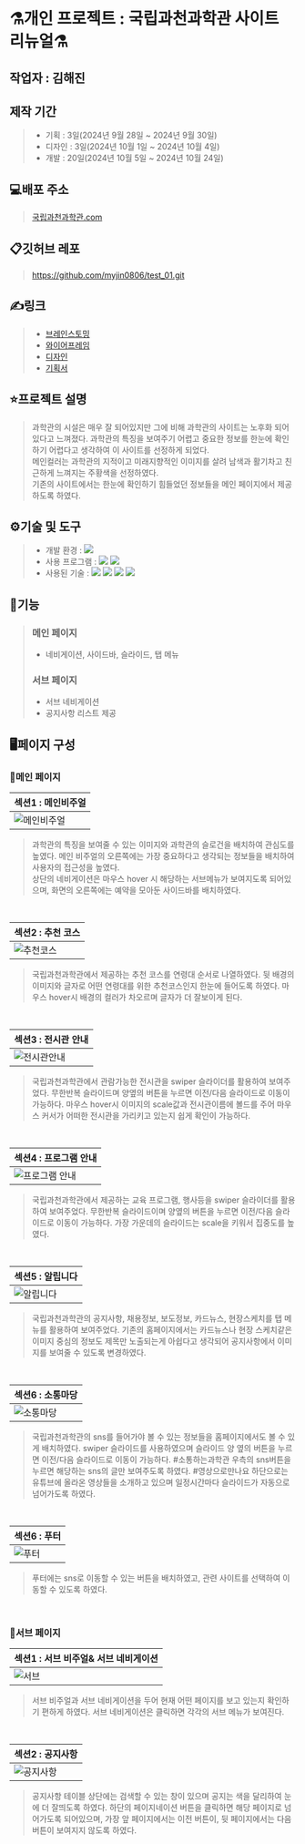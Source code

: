 # ⚗개인 프로젝트 : 국립과천과학관 사이트 리뉴얼⚗

## 작업자 : 김해진

## 제작 기간
> - 기획 : 3일(2024년 9월 28일 ~ 2024년 9월 30일)
> - 디자인 : 3일(2024년 10월 1일 ~ 2024년 10월 4일)
> - 개발 : 20일(2024년 10월 5일 ~ 2024년 10월 24일)

## 💻배포 주소
> [국립과천과학관.com](https://myjin0806.github.io/test01/)

## 📋깃허브 레포
> https://github.com/myjin0806/test_01.git

## ✍링크
> - [브레인스토밍](https://www.figma.com/board/qONhyrVkiOOtcDxRyZgagv/%EA%B3%B5%EA%B3%B5%EA%B8%B0%EA%B4%80-%EC%82%AC%EC%9D%B4%ED%8A%B8-%EB%A6%AC%EB%89%B4%EC%96%BC?node-id=0-1&t=k4E42O2KRVeqjK7U-1)<br>
> - [와이어프레임](https://www.figma.com/design/t53b3X0KiJB90Ry1TVp3Dc/%ED%94%BC%EA%B7%B8%EB%A7%88-%EC%97%B0%EC%8A%B5%EC%9A%A9?node-id=9-7&t=67Gco1EIRsIaWNHg-1)
> - [디자인](https://www.figma.com/proto/t53b3X0KiJB90Ry1TVp3Dc/%ED%94%BC%EA%B7%B8%EB%A7%88-%EC%97%B0%EC%8A%B5%EC%9A%A9?node-id=222-366&t=67Gco1EIRsIaWNHg-1)
> - [기획서](https://docs.google.com/presentation/d/1w7QQLhwrw0ZlwWZ8iGXSbBX4-12rz7gPqYG1je7EvrE/edit?usp=sharing)

## ⭐️프로젝트 설명
> 과학관의 시설은 매우 잘 되어있지만 그에 비해 과학관의 사이트는 노후화 되어있다고 느껴졌다. 과학관의 특징을 보여주기 어렵고 중요한 정보를 한눈에 확인하기 어렵다고 생각하여 이 사이트를 선정하게 되었다. <br> 메인컬러는 과학관의 지적이고 미래지향적인 이미지를 살려 남색과 활기차고 친근하게 느껴지는 주황색을 선정하였다.<br>
> 기존의 사이트에서는 한눈에 확인하기 힘들었던 정보들을 메인 페이지에서 제공하도록 하였다. <br>
 

## ⚙기술 및 도구
> - 개발 환경 : <img src="https://img.shields.io/badge/windows10-0078D6?style=flat-square&logo=windows10&logoColor=white"/>
> - 사용 프로그램 : <img src="https://img.shields.io/badge/Vs code-007ACC?style=flat-square&logo=visualstudiocode&logoColor=white"/> <img src="https://img.shields.io/badge/figma-F24E1E?style=flat-square&logo=figma&logoColor=white"/>
> - 사용된 기술 : 
  <img src="https://img.shields.io/badge/html5-E34F26?style=flat-square&logo=html5&logoColor=white"> <img src="https://img.shields.io/badge/css3-1572B6?style=flat-square&logo=css3&logoColor=white"> <img src="https://img.shields.io/badge/JavaScript-F7DF1E?style=flat-square&logo=JavaScript&logoColor=white"> <img src="https://img.shields.io/badge/Swiper-6332F6?style=flat-square&logo=Swiper&logoColor=white">


## 📝기능
> ### 메인 페이지
> - 네비게이션, 사이드바, 슬라이드, 탭 메뉴
> ### 서브 페이지 
> - 서브 네비게이션
> - 공지사항 리스트 제공

## 🖥페이지 구성
### 🎲메인 페이지
| 섹션1 : 메인비주얼                                                                                                      |
| :---------------------------------------------------------------------------------------------------------------------- |
| ![메인비주얼](https://github.com/user-attachments/assets/35417121-d13a-44f4-91da-f8c53c150ef0) |

> 과학관의 특징을 보여줄 수 있는 이미지와 과학관의 슬로건을 배치하여 관심도를 높였다. 메인 비주얼의 오른쪽에는 가장 중요하다고 생각되는 정보들을 배치하여 사용자의 접근성을 높였다. <br>
> 상단의 네비게이션은 마우스 hover 시 해당하는 서브메뉴가 보여지도록 되어있으며, 화면의 오른쪽에는 예약을 모아둔 사이드바를 배치하였다. 

<br>

| 섹션2 : 추천 코스                                                                                                         |
| :------------------------------------------------------------------------------------------------------------------------ |
| ![추천코스](https://github.com/user-attachments/assets/26bdaed3-d4ab-4c21-a0af-b270ffa08558)|

> 국립과천과학관에서 제공하는 추천 코스를 연령대 순서로 나열하였다. 뒷 배경의 이미지와 글자로 어떤 연령대를 위한 추천코스인지 한눈에 들어도록 하였다. 마우스 hover시 배경의 컬러가 차오르며 글자가 더 잘보이게 된다.

<br>

| 섹션3 : 전시관 안내                                                                                                      |
| :----------------------------------------------------------------------------------------------------------------------- |
| ![전시관안내](https://github.com/user-attachments/assets/8cb7358d-87a6-416a-b51e-0ab16e0b3895) |

> 국립과천과학관에서 관람가능한 전시관을 swiper 슬라이더를 활용하여 보여주었다. 무한반복 슬라이드며 양옆의 버튼을 누르면 이전/다음 슬라이드로 이동이 가능하다. 마우스 hover시 이미지의 scale값과 전시관이름에 볼드를 주어 마우스 커서가 어떠한 전시관을 가리키고 있는지 쉽게 확인이 가능하다.

<br>

| 섹션4 : 프로그램 안내                                                                                                  |
| :--------------------------------------------------------------------------------------------------------------------- |
| ![프로그램 안내](https://github.com/user-attachments/assets/1041335f-0cdd-4b18-92ca-fd81b3ba3805) |
> 국립과천과학관에서 제공하는 교육 프로그램, 행사등을 swiper 슬라이더를 활용하여 보여주었다. 무한반복 슬라이드이며 양옆의 버튼을 누르면 이전/다음 슬라이드로 이동이 가능하다. 가장 가운데의 슬라이드는 scale을 키워서 집중도를 높였다.

<br>

| 섹션5 : 알립니다                                                                                                          |
| :------------------------------------------------------------------------------------------------------------------------ |
| ![알립니다](https://github.com/user-attachments/assets/4826de30-1b95-4cf9-bd2d-d3e50af5f9f3) |
> 국립과천과학관의 공지사항, 채용정보, 보도정보, 카드뉴스, 현장스케치를 탭 메뉴를 활용하여 보여주었다. 기존의 홈페이지에서는 카드뉴스나 현장 스케치같은 이미지 중심의 정보도 제목만 노출되는게 아쉽다고 생각되어 공지사항에서 이미지를 보여줄 수 있도록 변경하였다.

<br>
 
| 섹션6 : 소통마당                                                                                                        |
| :---------------------------------------------------------------------------------------------------------------------- |
| ![소통마당](https://github.com/user-attachments/assets/c720977f-3ac0-4d55-94af-f5d48dc1da57) |
> 국립과천과학관의 sns를 들어가야 볼 수 있는 정보들을 홈페이지에서도 볼 수 있게 배치하였다. swiper 슬라이드를 사용하였으며 슬라이드 양 옆의 버튼을 누르면 이전/다음 슬라이드로 이동이 가능하다. #소통하는과학관 우측의 sns버튼을 누르면 해당하는 sns의 글만 보여주도록 하였다. #영상으로만나요 하단으로는 유튜브에 올라온 영상들을 소개하고 있으며 일정시간마다 슬라이드가 자동으로 넘어가도록 하였다.

<br>

| 섹션6 : 푸터                                                                                                          |
| :-------------------------------------------------------------------------------------------------------------------- |
| ![푸터](https://github.com/user-attachments/assets/a5668f02-9238-46f8-b957-e67c938ce646) |
> 푸터에는 sns로 이동할 수 있는 버튼을 배치하였고, 관련 사이트를 선택하여 이동할 수 있도록 하였다.

<br>

### 🎲서브 페이지
| 섹션1 : 서브 비주얼& 서브 네비게이션                                                                                  |
| :-------------------------------------------------------------------------------------------------------------------- |
| ![서브](https://github.com/user-attachments/assets/e8f32273-29f0-4639-9722-c688b6310139)|
> 서브 비주얼과 서브 네비게이션을 두어 현재 어떤 페이지를 보고 있는지 확인하기 편하게 하였다. 서브 네비게이션은 클릭하면 각각의 서브 메뉴가 보여진다.

<br>

| 섹션2 : 공지사항                                                                                                      |
| :-------------------------------------------------------------------------------------------------------------------- |
| ![공지사항](https://github.com/user-attachments/assets/c46253db-6213-4676-8119-588fb2ee5f88)|
> 공지사항 테이블 상단에는 검색할 수 있는 창이 있으며 공지는 색을 달리하여 눈에 더 잘띄도록 하였다. 하단의 페이지네이션 버튼을 클릭하면 해당 페이지로 넘어가도록 되어있으며, 가장 앞 페이지에서는 이전 버튼이, 뒷 페이지에서는 다음 버튼이 보여지지 않도록 하였다.

<br>
